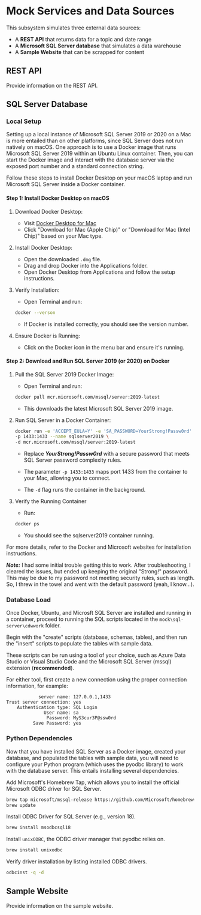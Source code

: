 # Mock Services and Data Sources
This subsystem simulates three external data sources:

 - A **REST API** that returns data for a topic and date range
 - A **Microsoft SQL Server database** that simulates a data warehouse
 - A **Sample Website** that can be scrapped for content

## REST API
Provide information on the REST API.

## SQL Server Database
### Local Setup
Setting up a local instance of Microsoft SQL Server 2019 or 2020 on a Mac is more entailed than on other platforms, since SQL Server does not run natively on macOS. One approach is to use a Docker image that runs Microsoft SQL Server 2019 within an Ubuntu Linux container. Then, you can start the Docker image and interact with the database server via the exposed port number and a standard connection string.

Follow these steps to install Docker Desktop on your macOS laptop and run Microsoft SQL Server inside a Docker container.
#### Step 1: Install Docker Desktop on macOS
1. Download Docker Desktop:
   - Visit [Docker Desktop for Mac](https://www.docker.com/products/docker-desktop/)
   - Click "Download for Mac (Apple Chip)" or "Download for Mac (Intel Chip)" based on your Mac type.

2. Install Docker Desktop:
   - Open the downloaded `.dmg` file.
   - Drag and drop Docker into the Applications folder.
   - Open Docker Desktop from Applications and follow the setup instructions.

3. Verify Installation:
   - Open Terminal and run:  
   ```sh
   docker --verson
   ```

   - If Docker is installed correctly, you should see the version number.

4. Ensure Docker is Running:
   - Click on the Docker icon in the menu bar and ensure it's running.

#### Step 2: Download and Run SQL Server 2019 (or 2020) on Docker
1. Pull the SQL Server 2019 Docker Image:
   - Open Terminal and run:

   ```sh
   docker pull mcr.microsoft.com/mssql/server:2019-latest
   ```

   - This downloads the latest Microsoft SQL Server 2019 image.

2. Run SQL Server in a Docker Container:
   ```sh
   docker run -e 'ACCEPT_EULA=Y' -e 'SA_PASSWORD=YourStrong!Passw0rd' \
   -p 1433:1433 --name sqlserver2019 \
   -d mcr.microsoft.com/mssql/server:2019-latest
   ```

   - Replace **_YourStrong!Passw0rd_** with a secure password that meets SQL Server password complexity rules.

   - The parameter `-p 1433:1433` maps port 1433 from the container to your Mac, allowing you to connect.

   - The `-d` flag runs the container in the background.

3. Verify the Running Container
   - Run:
   ```sh
   docker ps
   ```

   - You should see the sqlserver2019 container running.

For more details, refer to the Docker and Microsoft websites for installation instructions.  

**_Note:_** I had some initial trouble getting this to work. After troubleshooting, I cleared the issues, but ended up keeping the original "Strong!" password. This may be due to my password not meeting security rules, such as length. So, I threw in the towel and went with the default password (yeah, I know...).  

### Database Load
Once Docker, Ubuntu, and Microsft SQL Server are installed and running in a container, proceed to running the SQL scripts located in the `mock\sql-server\cdwwork` folder.  

Begin with the "create" scripts (database, schemas, tables), and then run the "insert" scripts to populate the tables with sample data.  

These scripts can be run using a tool of your choice, such as Azure Data Studio or Visual Studio Code and the Microsoft SQL Server (mssql) extension (**recommended**).  

For either tool, first create a new connection using the proper connection information, for example:  
```text
            server name: 127.0.0.1,1433  
Trust server connection: yes  
    Authentication type: SQL Login  
              User name: sa  
               Password: MyS3cur3P@ssw0rd  
          Save Password: yes  
```

### Python Dependencies
Now that you have installed SQL Server as a Docker image, created your database, and populated the tables with sample data, you will need to configure your Python program (which uses the pyodbc library) to work with the database server. This entails installing several dependencies.

Add Microsoft's Homebrew Tap, which allows you to install the official Microsoft ODBC driver for SQL Server.

```bash
brew tap microsoft/mssql-release https://github.com/Microsoft/homebrew-mssql-release
brew update
```

Install ODBC Driver for SQL Server (e.g., version 18). 

```bash
brew install msodbcsql18
```

Install `unixODBC`, the ODBC driver manager that pyodbc relies on.

```bash
brew install unixodbc
```

Verify driver installation by listing installed ODBC drivers.

```bash
odbcinst -q -d
```

## Sample Website
Provide information on the sample website.
